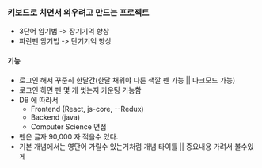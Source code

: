 ### 키보드로 치면서 외우려고 만드는 프로젝트   

* 3단어 암기법 -> 장기기억 향상
* 파란펜 암기법 -> 단기기억 향상

#### 기능   
* 로그인 해서 꾸준히 한달간(한달 채워야 다른 색깔 펜 가능 || 다크모드 가능)
* 로그인 하면 펜 몇 개 썻는지 카운팅 가능함
* DB 에 따라서 
  * Frontend (React, js-core, --Redux)
  * Backend (java)
  * Computer Science 면접
* 펜은 글자 90,000 자 적을수 있다.
* 기본 개념에서는 영단어 가릴수 있는거처럼 개념 타이틀 || 중요내용 가려서 볼수있게
